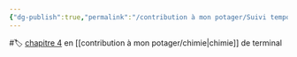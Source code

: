 ```yaml
---
{"dg-publish":true,"permalink":"/contribution à mon potager/Suivi temporel et modélisation macroscopique/"}
---
```


#🏷️ 
[chapitre 4](https://www.libmanuels.fr/reader/9791035813819/n/90) en [[contribution à mon potager/chimie\|chimie]] de terminal